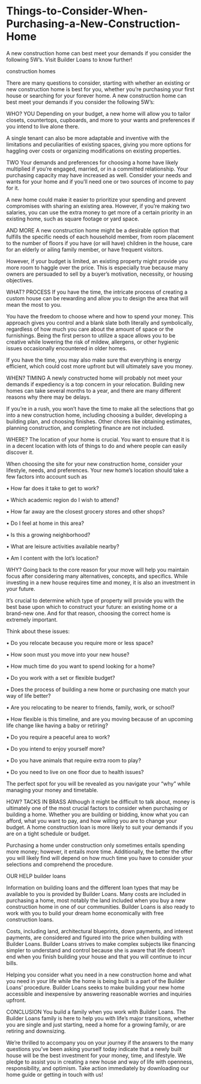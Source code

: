 # Things-to-Consider-When-Purchasing-a-New-Construction-Home
A new construction home can best meet your demands if you consider the following 5W’s. Visit Builder Loans to know further!

construction homes

There are many questions to consider, starting with whether an existing or new construction home is best for you, whether you’re purchasing your first house or searching for your forever home. A new construction home can best meet your demands if you consider the following 5W’s:

 

WHO?
YOU
Depending on your budget, a new home will allow you to tailor closets, countertops, cupboards, and more to your wants and preferences if you intend to live alone there.

A single tenant can also be more adaptable and inventive with the limitations and peculiarities of existing spaces, giving you more options for haggling over costs or organizing modifications on existing properties.


‌TWO
Your demands and preferences for choosing a home have likely multiplied if you’re engaged, married, or in a committed relationship. Your purchasing capacity may have increased as well. Consider your needs and wants for your home and if you’ll need one or two sources of income to pay for it.

A new home could make it easier to prioritize your spending and prevent compromises with sharing an existing area. However, if you’re making two salaries, you can use the extra money to get more of a certain priority in an existing home, such as square footage or yard space.

AND MORE
A new construction home might be a desirable option that fulfills the specific needs of each household member, from room placement to the number of floors if you have (or will have) children in the house, care for an elderly or ailing family member, or have frequent visitors.

However, if your budget is limited, an existing property might provide you more room to haggle over the price. This is especially true because many owners are persuaded to sell by a buyer’s motivation, necessity, or housing objectives.

 

WHAT?
PROCESS
If you have the time, the intricate process of creating a custom house can be rewarding and allow you to design the area that will mean the most to you.

You have the freedom to choose where and how to spend your money. This approach gives you control and a blank slate both literally and symbolically, regardless of how much you care about the amount of space or the furnishings. Being the first person to utilize a space allows you to be creative while lowering the risk of mildew, allergens, or other hygienic issues occasionally encountered in older homes.

If you have the time, you may also make sure that everything is energy efficient, which could cost more upfront but will ultimately save you money.


WHEN?
TIMING
A newly constructed home will probably not meet your demands if expediency is a top concern in your relocation. Building new homes can take several months to a year, and there are many different reasons why there may be delays.

If you’re in a rush, you won’t have the time to make all the selections that go into a new construction home, including choosing a builder, developing a building plan, and choosing finishes. Other chores like obtaining estimates, planning construction, and completing finance are not included.

 

WHERE?
The location of your home is crucial. You want to ensure that it is in a decent location with lots of things to do and where people can easily discover it.

When choosing the site for your new construction home, consider your lifestyle, needs, and preferences. Your new home’s location should take a few factors into account such as

• How far does it take to get to work?

• Which academic region do I wish to attend?

• How far away are the closest grocery stores and other shops?

• Do I feel at home in this area?

• Is this a growing neighborhood?

• What are leisure activities available nearby?

• Am I content with the lot’s location?


WHY?
Going back to the core reason for your move will help you maintain focus after considering many alternatives, concepts, and specifics. While investing in a new house requires time and money, it is also an investment in your future.

It’s crucial to determine which type of property will provide you with the best base upon which to construct your future: an existing home or a brand-new one. And for that reason, choosing the correct home is extremely important.

Think about these issues:

• Do you relocate because you require more or less space?

• How soon must you move into your new house?

• How much time do you want to spend looking for a home?

• Do you work with a set or flexible budget?

• Does the process of building a new home or purchasing one match your way of life better?

• Are you relocating to be nearer to friends, family, work, or school?

• How flexible is this timeline, and are you moving because of an upcoming life change like having a baby or retiring?

• Do you require a peaceful area to work?

• Do you intend to enjoy yourself more?

• Do you have animals that require extra room to play?

• Do you need to live on one floor due to health issues?


The perfect spot for you will be revealed as you navigate your “why” while managing your money and timetable.

 

HOW?
TACKS IN BRASS
Although it might be difficult to talk about, money is ultimately one of the most crucial factors to consider when purchasing or building a home. Whether you are building or bidding, know what you can afford, what you want to pay, and how willing you are to change your budget. A home construction loan is more likely to suit your demands if you are on a tight schedule or budget.

Purchasing a home under construction only sometimes entails spending more money; however, it entails more time. Additionally, the better the offer you will likely find will depend on how much time you have to consider your selections and comprehend the procedure.


OUR HELP
builder loans

Information on building loans and the different loan types that may be available to you is provided by Builder Loans. Many costs are included in purchasing a home, most notably the land included when you buy a new construction home in one of our communities. Builder Loans is also ready to work with you to build your dream home economically with free construction loans.

Costs, including land, architectural blueprints, down payments, and interest payments, are considered and figured into the price when building with Builder Loans. Builder Loans strives to make complex subjects like financing simpler to understand and control because she is aware that life doesn’t end when you finish building your house and that you will continue to incur bills.

Helping you consider what you need in a new construction home and what you need in your life while the home is being built is a part of the Builder Loans’ procedure. Builder Loans seeks to make building your new home accessible and inexpensive by answering reasonable worries and inquiries upfront.


CONCLUSION
You build a family when you work with Builder Loans. The Builder Loans family is here to help you with life’s major transitions, whether you are single and just starting, need a home for a growing family, or are retiring and downsizing.

We’re thrilled to accompany you on your journey if the answers to the many questions you’ve been asking yourself today indicate that a newly built house will be the best investment for your money, time, and lifestyle. We pledge to assist you in creating a new house and way of life with openness, responsibility, and optimism. Take action immediately by downloading our home guide or getting in touch with us! ‌
